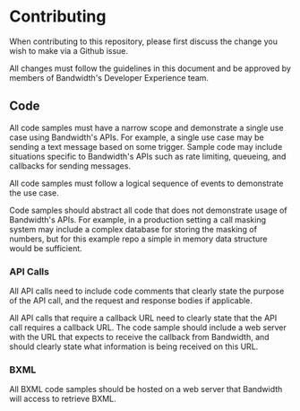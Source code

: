 # Contributing 

When contributing to this repository, please first discuss the change you wish to make via a Github issue.

All changes must follow the guidelines in this document and be approved by members of Bandwidth's Developer Experience team.

## Code

All code samples must have a narrow scope and demonstrate a single use case using Bandwidth's APIs. For example, a single use case may be sending a text message based on some trigger. Sample code may include situations specific to Bandwidth's APIs such as rate limiting, queueing, and callbacks for sending messages.

All code samples must follow a logical sequence of events to demonstrate the use case.

Code samples should abstract all code that does not demonstrate usage of Bandwidth's APIs. For example, in a production setting a call masking system may include a complex database for storing the masking of numbers, but for this example repo a simple in memory data structure would be sufficient.

### API Calls

All API calls need to include code comments that clearly state the purpose of the API call, and the request and response bodies if applicable.

All API calls that require a callback URL need to clearly state that the API call requires a callback URL. The code sample should include a web server with the URL that expects to receive the callback from Bandwidth, and should clearly state what information is being received on this URL.

### BXML

All BXML code samples should be hosted on a web server that Bandwidth will access to retrieve BXML.
